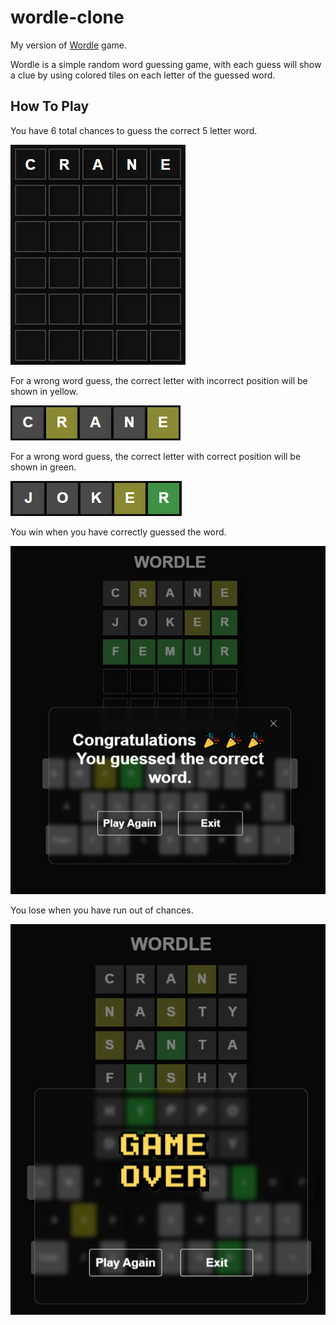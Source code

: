 # wordle-clone
My version of [Wordle](https://www.nytimes.com/games/wordle/index.html) game.

Wordle is a simple random word guessing game, with each guess will show a clue by using colored tiles on each letter of the guessed word.

## How To Play

You have 6 total chances to guess the correct 5 letter word.

![Guess Word](/img/help1-guess-word.png)

For a wrong word guess, the correct letter with incorrect position will be shown in yellow.

![Guess Word](/img/help2-yellow-letter.png)

For a wrong word guess, the correct letter with correct position will be shown in green.

![Guess Word](/img/help3-green-letter.png)

You win when you have correctly guessed the word.

![Guess Word](/img/help4-win.png)

You lose when you have run out of chances.

![Guess Word](/img/help5-lose.png)
